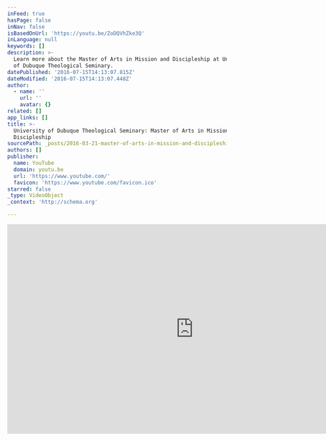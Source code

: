 ```yaml
---
inFeed: true
hasPage: false
inNav: false
isBasedOnUrl: 'https://youtu.be/ZoDQVhZke3Q'
inLanguage: null
keywords: []
description: >-
  Learn more about the Master of Arts in Mission and Discipleship at University
  of Dubuque Theological Seminary. 
datePublished: '2016-07-15T14:13:07.815Z'
dateModified: '2016-07-15T14:13:07.448Z'
author:
  - name: ''
    url: ''
    avatar: {}
related: []
app_links: []
title: >-
  University of Dubuque Theological Seminary: Master of Arts in Mission and
  Discipleship
sourcePath: _posts/2016-03-21-master-of-arts-in-mission-and-discipleship.md
authors: []
publisher:
  name: YouTube
  domain: youtu.be
  url: 'https://www.youtube.com/'
  favicon: 'https://www.youtube.com/favicon.ico'
starred: false
_type: VideoObject
_context: 'http://schema.org'

---
```

<iframe src="https://cdn.embedly.com/widgets/media.html?src=https%3A%2F%2Fwww.youtube.com%2Fembed%2FZoDQVhZke3Q%3Ffeature%3Doembed&amp;url=https%3A%2F%2Fwww.youtube.com%2Fwatch%3Fv%3DZoDQVhZke3Q%26feature%3Dyoutu.be&amp;image=https%3A%2F%2Fi.ytimg.com%2Fvi%2FZoDQVhZke3Q%2Fhqdefault.jpg&amp;key=b7d04c9b404c499eba89ee7072e1c4f7&amp;type=text%2Fhtml&amp;schema=youtube" width="854" height="480" scrolling="no" frameborder="0" allowfullscreen="allowfullscreen" style=""></iframe>